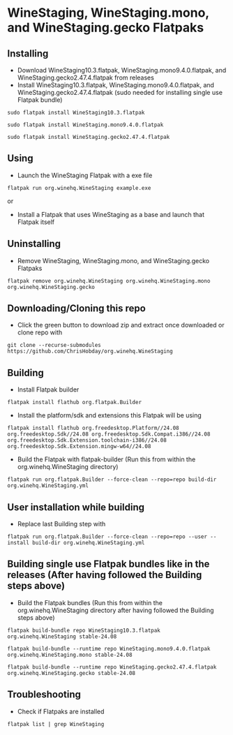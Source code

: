 # WineStaging, WineStaging.mono, and WineStaging.gecko Flatpaks
## Installing
- Download WineStaging10.3.flatpak, WineStaging.mono9.4.0.flatpak, and WineStaging.gecko2.47.4.flatpak from releases
- Install WineStaging10.3.flatpak, WineStaging.mono9.4.0.flatpak, and WineStaging.gecko2.47.4.flatpak (sudo needed for installing single use Flatpak bundle)
```console
sudo flatpak install WineStaging10.3.flatpak
```
```console
sudo flatpak install WineStaging.mono9.4.0.flatpak
```
```console
sudo flatpak install WineStaging.gecko2.47.4.flatpak
```
## Using
- Launch the WineStaging Flatpak with a exe file
```console          
flatpak run org.winehq.WineStaging example.exe
```
or
- Install a Flatpak that uses WineStaging as a base and launch that Flatpak itself
## Uninstalling
- Remove WineStaging, WineStaging.mono, and WineStaging.gecko Flatpaks
```console
flatpak remove org.winehq.WineStaging org.winehq.WineStaging.mono org.winehq.WineStaging.gecko
```
## Downloading/Cloning this repo
- Click the green button to download zip and extract once downloaded or clone repo with
```console
git clone --recurse-submodules https://github.com/ChrisHobday/org.winehq.WineStaging
```
## Building
- Install Flatpak builder
```console
flatpak install flathub org.flatpak.Builder
```
- Install the platform/sdk and extensions this Flatpak will be using
```console
flatpak install flathub org.freedesktop.Platform//24.08 org.freedesktop.Sdk//24.08 org.freedesktop.Sdk.Compat.i386//24.08 org.freedesktop.Sdk.Extension.toolchain-i386//24.08 org.freedesktop.Sdk.Extension.mingw-w64//24.08
```
- Build the Flatpak with flatpak-builder (Run this from within the org.winehq.WineStaging directory)
```console
flatpak run org.flatpak.Builder --force-clean --repo=repo build-dir org.winehq.WineStaging.yml
```
## User installation while building
- Replace last Building step with
```console
flatpak run org.flatpak.Builder --force-clean --repo=repo --user --install build-dir org.winehq.WineStaging.yml
```
## Building single use Flatpak bundles like in the releases (After having followed the Building steps above)
- Build the Flatpak bundles (Run this from within the org.winehq.WineStaging directory after having followed the Building steps above)
```console
flatpak build-bundle repo WineStaging10.3.flatpak org.winehq.WineStaging stable-24.08
```
```console
flatpak build-bundle --runtime repo WineStaging.mono9.4.0.flatpak org.winehq.WineStaging.mono stable-24.08
```
```console
flatpak build-bundle --runtime repo WineStaging.gecko2.47.4.flatpak org.winehq.WineStaging.gecko stable-24.08
```
## Troubleshooting
- Check if Flatpaks are installed
```console
flatpak list | grep WineStaging
```